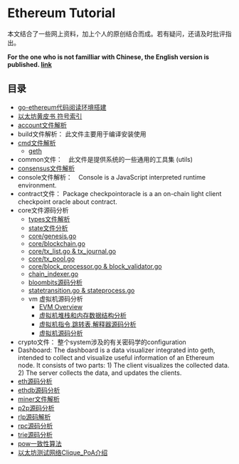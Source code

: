 # Ethereum Tutorial
本文结合了一些网上资料，加上个人的原创结合而成。若有疑问，还请及时批评指出。

**For the one who is not familliar with Chinese, the English version is published. [link](https://github.com/Billy1900/Ethereum-tutorial-EN)**

## 目录

- [go-ethereum代码阅读环境搭建](/go-ethereum源码阅读环境搭建.md)
- [以太坊黄皮书 符号索引](a黄皮书里面出现的所有的符号索引.md)
- [account文件解析](/accounts源码分析.md)
- build文件解析： 此文件主要用于编译安装使用
- [cmd文件解析](/cmd.md)
  - [geth](/cmd-geth.md)
- common文件：　此文件是提供系统的一些通用的工具集 (utils)
- [consensus文件解析](/consensus.md)
- console文件解析：　Console is a JavaScript interpreted runtime environment.
- contract文件： Package checkpointoracle is a an on-chain light client checkpoint oracle about contract.
- core文件源码分析
	- [types文件解析](/types.md)
	- [state文件分析](/core-state源码分析.md)
	- [core/genesis.go](/core-genesis创世区块源码分析.md)
	- [core/blockchain.go](/core-blockchain源码分析.md)
	- [core/tx_list.go & tx_journal.go](/core-txlist交易池的一些数据结构源码分析.md)
	- [core/tx_pool.go](/core-txpool交易池源码分析.md)
	- [core/block_processor.go & block_validator.go](/blockvalidator&blockprocessor.md)
	- [chain_indexer.go](/core-chain_indexer源码解析.md)
	- [bloombits源码分析](/core-bloombits源码分析.md)
	- [statetransition.go & stateprocess.go](/core-state-process源码分析.md)
	- vm 虚拟机源码分析
		- [EVM Overview](/EVMOverview.md)
		- [虚拟机堆栈和内存数据结构分析](/core-vm-stack-memory源码分析.md)
		- [虚拟机指令,跳转表,解释器源码分析](/core-vm-jumptable-instruction.md)
		- [虚拟机源码分析](/core-vm源码分析.md)
- crypto文件： 整个system涉及的有关密码学的configuration
- Dashboard: The dashboard is a data visualizer integrated into geth, intended to collect and visualize useful information of an Ethereum node. It consists of two parts: 1) The client visualizes the collected data. 2) The server collects the data, and updates the clients.
- [eth源码分析](/eth源码分析.md)
- [ethdb源码分析](/ethdb源码分析.md)
- [miner文件解析](/miner-module.md)
- [p2p源码分析](/p2p源码分析.md)
- [rlp源码解析](/rlp文件解析.md)
- [rpc源码分析](/rpc源码分析.md)
- [trie源码分析](/trie源码分析.md)
- [pow一致性算法](/pow一致性算法.md)
- [以太坊测试网络Clique_PoA介绍](/以太坊测试网络Clique_PoA介绍.md)


